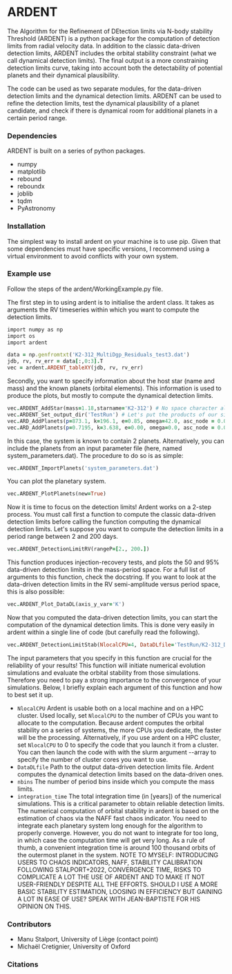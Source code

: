 # ARDENT
The Algorithm for the Refinement of DEtection limits via N-body stability Threshold (ARDENT) is a python package for the computation of detection limits from radial velocity data. In addition to the classic data-driven detection limits, ARDENT includes the orbital stability constraint (what we call dynamical detection limits). The final output is a more constraining detection limits curve, taking into account both the detectability of potential planets and their dynamical plausibility. 

The code can be used as two separate modules, for the data-driven detection limits and the dynamical detection limits. ARDENT can be used to refine the detection limits, test the dynamical plausibility of a planet candidate, and check if there is dynamical room for additional planets in a certain period range. 

### Dependencies
ARDENT is built on a series of python packages. 
+ numpy
+ matplotlib
+ rebound
+ reboundx
+ joblib
+ tqdm
+ PyAstronomy

### Installation 
The simplest way to install ardent on your machine is to use pip. Given that some dependencies must have specific versions, I recommend using a virtual environment to avoid conflicts with your own system. 

### Example use 
Follow the steps of the ardent/WorkingExample.py file. 

The first step in to using ardent is to initialise the ardent class. It takes as arguments the RV timeseries within which you want to compute the detection limits. 

```ruby
import numpy as np
import os
import ardent

data = np.genfromtxt('K2-312_MultiDgp_Residuals_test3.dat')
jdb, rv, rv_err = data[:,0:3].T
vec = ardent.ARDENT_tableXY(jdb, rv, rv_err) 
```

Secondly, you want to specify information about the host star (name and mass) and the known planets (orbital elements). This information is used to produce the plots, but mostly to compute the dynamical detection limits. 

```ruby
vec.ARDENT_AddStar(mass=1.18,starname='K2-312') # No space character allowed in star name
vec.ARDENT_Set_output_dir('TestRun') # Let's put the products of our simulations in a folder named TestRun
vec.ARD_AddPlanets(p=873.1, k=196.1, e=0.85, omega=42.0, asc_node = 0.0, mean_long=5, inc=90.0)
vec.ARD_AddPlanets(p=0.7195, k=3.638, e=0.00, omega=0.0, asc_node = 0.0, mean_long=147, inc=90.0)
```

In this case, the system is known to contain 2 planets. Alternatively, you can include the planets from an input parameter file (here, named system_parameters.dat). The procedure to do so is as simple: 

```ruby
vec.ARDENT_ImportPlanets('system_parameters.dat')
```

You can plot the planetary system. 

```ruby
vec.ARDENT_PlotPlanets(new=True)
```

Now it is time to focus on the detection limits! Ardent works on a 2-step process. You must call first a function to compute the classic data-driven detection limits before calling the function computing the dynamical detection limits. Let's suppose you want to compute the detection limits in a period range between 2 and 200 days. 

```ruby
vec.ARDENT_DetectionLimitRV(rangeP=[2., 200.]) 
```

This function produces injection-recovery tests, and plots the 50 and 95% data-driven detection limits in the mass-period space. For a full list of arguments to this function, check the docstring. If you want to look at the data-driven detection limits in the RV semi-amplitude versus period space, this is also possible: 

```ruby
vec.ARDENT_Plot_DataDL(axis_y_var='K')
```

Now that you computed the data-driven detection limits, you can start the computation of the dynamical detection limits. This is done very easily in ardent within a single line of code (but carefully read the following). 

```ruby
vec.ARDENT_DetectionLimitStab(NlocalCPU=4, DataDLfile='TestRun/K2-312_Data-drivenDL_0.p', integration_time=1000., NAFFthr=0., GR=True, relaunch=True)
```

The input parameters that you specify in this function are crucial for the reliability of your results! This function will initiate numerical evolution simulations and evaluate the orbital stability from those simulations. Therefore you need to pay a strong importance to the convergence of your simulations. Below, I briefly explain each argument of this function and how to best set it up. 

+ ```NlocalCPU``` Ardent is usable both on a local machine and on a HPC cluster. Used locally, set ```NlocalCPU``` to the number of CPUs you want to allocate to the computation. Because ardent computes the orbital stability on a series of systems, the more CPUs you dedicate, the faster will be the processing. Alternatively, if you use ardent on a HPC cluster, set ```NlocalCPU``` to 0 to specify the code that you launch it from a cluster. You can then launch the code with with the slurm argument --array to specify the number of cluster cores you want to use.
+ ```DataDLfile``` Path to the output data-driven detection limits file. Ardent computes the dynamical detection limits based on the data-driven ones.
+ ```nbins``` The number of period bins inside which you compute the mass limits.
+ ```integration_time``` The total integration time (in [years]) of the numerical simulations. This is a critical parameter to obtain reliable detection limits. The numerical computation of orbital stability in ardent is based on the estimation of chaos via the NAFF fast chaos indicator. You need to integrate each planetary system long enough for the algorithm to properly converge. However, you do not want to integrate for too long, in which case the computation time will get very long. As a rule of thumb, a convenient integration time is around 100 thousand orbits of the outermost planet in the system. NOTE TO MYSELF: INTRODUCING USERS TO CHAOS INDICATORS, NAFF, STABILITY CALIBRATION FOLLOWING STALPORT+2022, CONVERGENCE TIME, RISKS TO COMPLICATE A LOT THE USE OF ARDENT AND TO MAKE IT NOT USER-FRIENDLY DESPITE ALL THE EFFORTS. SHOULD I USE A MORE BASIC STABILITY ESTIMATION, LOOSING IN EFFICIENCY BUT GAINING A LOT IN EASE OF USE? SPEAK WITH JEAN-BAPTISTE FOR HIS OPINION ON THIS. 


### Contributors 
+ Manu Stalport, University of Liège (contact point)
+ Michaël Cretignier, University of Oxford

### Citations
